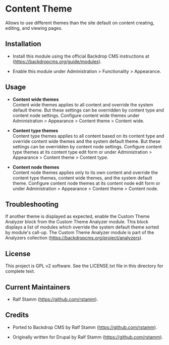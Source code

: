 
Content Theme
=============

Allows to use different themes than the site default on content creating,
editing, and viewing pages.

Installation
------------

- Install this module using the official Backdrop CMS instructions at
  (https://backdropcms.org/guide/modules).

- Enable this module under Administration > Functionality > Appearance.

Usage
-----

- **Content wide themes**  
  Content wide themes applies to all content and override the system default
  theme. But these settings can be overridden by content type and content node
  settings. Configure content wide themes under Administration > Appearance >
  Content theme > Content wide.

- **Content type themes**  
  Content type themes applies to all content based on its content type and
  override content wide themes and the system default theme. But these settings
  can be overridden by content node settings. Configure content type themes at
  its content type edit form or under Administration > Appearance > Content
  theme > Content type.

- **Content node themes**  
  Content node themes applies only to its own content and override the content
  type themes, content wide themes, and the system default theme. Configure
  content node themes at its content node edit form or under Administration >
  Appearance > Content theme > Content node.

Troubleshooting
---------------

If another theme is displayed as expected, enable the Custom Theme Analyzer
block from the Custom Theme Analyzer module. This block displays a list of
modules which override the system default theme sorted by module's call-up.
The Custom Theme Analyzer module is part of the Analyzers collection
(https://backdropcms.org/project/analyzers).

License
-------

This project is GPL v2 software. See the LICENSE.txt file in this directory for
complete text.

Current Maintainers
-------------------

- Ralf Stamm (https://github.com/rstamm).

Credits
-------

- Ported to Backdrop CMS by Ralf Stamm (https://github.com/rstamm).

- Originally written for Drupal by Ralf Stamm (https://github.com/rstamm).
